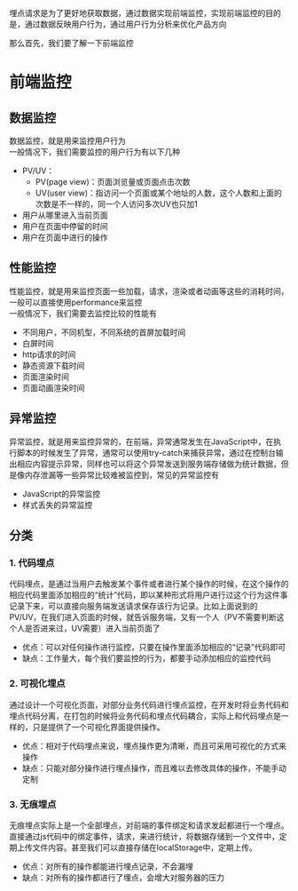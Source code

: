埋点请求是为了更好地获取数据，通过数据实现前端监控，实现前端监控的目的是，通过数据反映用户行为，通过用户行为分析来优化产品方向

那么首先，我们要了解一下前端监控
# 前端监控
## 数据监控
数据监控，就是用来监控用户行为  
一般情况下，我们需要监控的用户行为有以下几种
* PV/UV：
    * PV(page view)：页面浏览量或页面点击次数
    * UV(user view)：指访问一个页面或某个地址的人数，这个人数和上面的次数是不一样的，同一个人访问多次UV也只加1
* 用户从哪里进入当前页面
* 用户在页面中停留的时间
* 用户在页面中进行的操作

## 性能监控
性能监控，就是用来监控页面一些加载，请求，渲染或者动画等这些的消耗时间，一般可以直接使用performance来监控  
一般情况下，我们需要去监控比较的性能有
* 不同用户，不同机型，不同系统的首屏加载时间
* 白屏时间
* http请求的时间
* 静态资源下载时间
* 页面渲染时间
* 页面动画渲染时间

## 异常监控
异常监控，就是用来监控异常的，在前端，异常通常发生在JavaScript中，在执行脚本的时候发生了异常，通常可以使用try-catch来捕获异常，通过在控制台输出相应内容提示异常，同样也可以将这个异常发送到服务端存储做为统计数据，但是像内存泄漏等一些异常比较难被监控到，常见的异常监控有
* JavaScript的异常监控
* 样式丢失的异常监控

## 分类
### 1. 代码埋点
代码埋点，是通过当用户去触发某个事件或者进行某个操作的时候，在这个操作的相应代码里面添加相应的“统计”代码，即以某种形式将用户进行过这个行为这件事记录下来，可以直接向服务端发送请求保存该行为记录。比如上面说到的PV/UV，在我们进入页面的时候，就告诉服务端，又有一个人（PV不需要判断这个人是否进来过，UV需要）进入当前页面了

* 优点：可以对任何操作进行监控，只要在操作里面添加相应的“记录”代码即可
* 缺点：工作量大，每个我们要监控的行为，都要手动添加相应的监控代码
### 2. 可视化埋点
通过设计一个可视化页面，对部分业务代码进行埋点监控，在开发时将业务代码和埋点代码分离，在打包的时候将业务代码和埋点代码耦合，实际上和代码埋点是一样的，只是提供了一个可视化界面提供操作。
* 优点：相对于代码埋点来说，埋点操作更为清晰，而且可采用可视化的方式来操作
* 缺点：只能对部分操作进行埋点操作，而且难以去修改具体的操作，不能手动定制

### 3. 无痕埋点
无痕埋点实际上是一个全部埋点，对前端的事件绑定和请求发起都进行一个埋点。直接通过js代码中的绑定事件，请求，来进行统计，将数据存储到一个文件中，定期上传文件内容。甚至我们可以直接存储在localStorage中，定期上传。

* 优点：对所有的操作都能进行埋点记录，不会漏埋
* 缺点：对所有的操作都进行了埋点，会增大对服务器的压力
